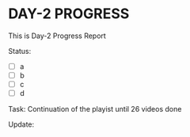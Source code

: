 # DAY-2 PROGRESS

This is Day-2 Progress Report

Status:
- [ ] a
- [ ] b
- [ ] c
- [ ] d

Task:
Continuation of the playist until 26 videos done


Update:

